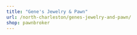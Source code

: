 ```yaml
---
title: "Gene's Jewelry & Pawn"
url: /north-charleston/genes-jewelry-and-pawn/
shop: pawnbroker
---
```

